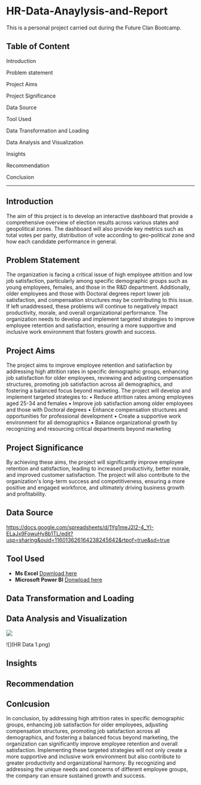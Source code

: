 # HR-Data-Anaylysis-and-Report
This is a personal project carried out during the Future Clan Bootcamp.
## Table of Content
Introduction

Problem statement

Project Aims

Project Significance

Data Source

Tool Used

Data Transformation and Loading

Data Analysis and Visualization

Insights

Recommendation

Conclusion

- - -

## Introduction
The aim of this project is to develop an interactive dashboard that provide a comprehensive overview of election results across various states and geopolitical zones.
The dashboard will also provide key metrics such as total votes per party, distribution of vote according to geo-political zone and how each candidate performance in general. 

## Problem Statement

The organization is facing a critical issue of high employee attrition and low job satisfaction, particularly among specific demographic groups such as young employees, females, and those in the R&D department. Additionally, older employees and those with Doctoral degrees report lower job satisfaction, and compensation structures may be contributing to this issue. If left unaddressed, these problems will continue to negatively impact productivity, morale, and overall organizational performance. The organization needs to develop and implement targeted strategies to improve employee retention and satisfaction, ensuring a more supportive and inclusive work environment that fosters growth and success.

## Project Aims

The project aims to improve employee retention and satisfaction by addressing high attrition rates in specific demographic groups, enhancing job satisfaction for older employees, reviewing and adjusting compensation structures, promoting job satisfaction across all demographics, and fostering a balanced focus beyond marketing. The project will develop and implement targeted strategies to:
•	Reduce attrition rates among employees aged 25-34 and females
•	Improve job satisfaction among older employees and those with Doctoral degrees
•	Enhance compensation structures and opportunities for professional development
•	Create a supportive work environment for all demographics
•	Balance organizational growth by recognizing and resourcing critical departments beyond marketing


## Project Significance

By achieving these aims, the project will significantly improve employee retention and satisfaction, leading to increased productivity, better morale, and improved customer satisfaction. The project will also contribute to the organization's long-term success and competitiveness, ensuring a more positive and engaged workforce, and ultimately driving business growth and profitability.


## Data Source
https://docs.google.com/spreadsheets/d/1Yg1meJ2l2-4_YI-ELaJx9FowuHy8b1TL/edit?usp=sharing&ouid=116013626164238245642&rtpof=true&sd=true

## Tool Used
- **Ms Excel** [Download here](https://www.microsoft.com)
- **Microsoft Power BI** [Donwload here](https://www.microsoft.com/en-us/download/details.aspx?id=58494)

## Data Transformation and Loading


## Data Analysis and Visualization
![](Transform.jpg)

![](HR Data 1.png)




## Insights

## Recommendation


## Conlcusion

In conclusion, by addressing high attrition rates in specific demographic groups, enhancing job satisfaction for older employees, adjusting compensation structures, promoting job satisfaction across all demographics, and fostering a balanced focus beyond marketing, the organization can significantly improve employee retention and overall satisfaction. Implementing these targeted strategies will not only create a more supportive and inclusive work environment but also contribute to greater productivity and organizational harmony. By recognizing and addressing the unique needs and concerns of different employee groups, the company can ensure sustained growth and success.
